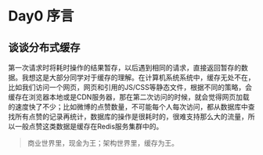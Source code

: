 # Day0 序言

## 谈谈分布式缓存

第一次请求时将耗时操作的结果暂存，以后遇到相同的请求，直接返回暂存的数据。我想这是大部分同学对于缓存的理解。在计算机系统系统中，缓存无处不在，比如我们访问一个网页，网页和引用的JS/CSS等静态文件，根据不同的策略，会缓存在浏览器本地或是CDN服务器，那在第二次访问的时候，就会觉得网页加载的速度快了不少；比如微博的点赞数量，不可能每个人每次访问，都从数据库中查找所有点赞的记录再统计，数据库的操作是很耗时的，很难支持那么大的流量，所以一般点赞这类数据是缓存在Redis服务集群中的。

> 商业世界里，现金为王；架构世界里，缓存为王。